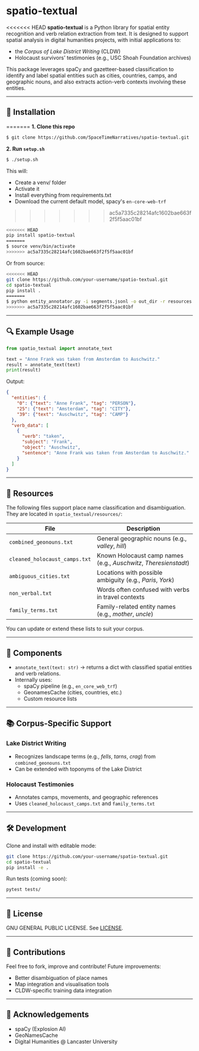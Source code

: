 # spatio-textual

<<<<<<< HEAD
**spatio-textual** is a Python library for spatial entity recognition and verb relation extraction from text. It is designed to support spatial analysis in digital humanities projects, with initial applications to:

- the *Corpus of Lake District Writing* (CLDW)
- Holocaust survivors' testimonies (e.g., USC Shoah Foundation archives)

This package leverages spaCy and gazetteer-based classification to identify and label spatial entities such as cities, countries, camps, and geographic nouns, and also extracts action-verb contexts involving these entities.

---

## 🚀 Installation
=======
**1. Clone this repo**
```bash
$ git clone https://github.com/SpaceTimeNarratives/spatio-textual.git
```
**2. Run `setup.sh`**
```bash
$ ./setup.sh
```
This will:
  - Create a venv/ folder
  - Activate it 
  - Install everything from requirements.txt
  - Download the current default model, spacy's `en-core-web-trf` 
>>>>>>> ac5a7335c28214afc1602bae663f2f5f5aac01bf

```bash
<<<<<<< HEAD
pip install spatio-textual
=======
$ source venv/bin/activate
>>>>>>> ac5a7335c28214afc1602bae663f2f5f5aac01bf
```

Or from source:

```bash
<<<<<<< HEAD
git clone https://github.com/your-username/spatio-textual.git
cd spatio-textual
pip install .
=======
$ python entity_annotator.py -i segments.jsonl -o out_dir -r resources -w 4
>>>>>>> ac5a7335c28214afc1602bae663f2f5f5aac01bf
```

---

## 🔍 Example Usage

```python
from spatio_textual import annotate_text

text = "Anne Frank was taken from Amsterdam to Auschwitz."
result = annotate_text(text)
print(result)
```

Output:

```json
{
  "entities": {
    "0": {"text": "Anne Frank", "tag": "PERSON"},
    "25": {"text": "Amsterdam", "tag": "CITY"},
    "39": {"text": "Auschwitz", "tag": "CAMP"}
  },
  "verb_data": [
    {
      "verb": "taken",
      "subject": "Frank",
      "object": "Auschwitz",
      "sentence": "Anne Frank was taken from Amsterdam to Auschwitz."
    }
  ]
}
```

---

## 📁 Resources

The following files support place name classification and disambiguation. They are located in `spatio_textual/resources/`:

| File                          | Description                                                      |
| ----------------------------- | ---------------------------------------------------------------- |
| `combined_geonouns.txt`       | General geographic nouns (e.g., *valley*, *hill*)                |
| `cleaned_holocaust_camps.txt` | Known Holocaust camp names (e.g., *Auschwitz*, *Theresienstadt*) |
| `ambiguous_cities.txt`        | Locations with possible ambiguity (e.g., *Paris*, *York*)        |
| `non_verbal.txt`              | Words often confused with verbs in travel contexts               |
| `family_terms.txt`            | Family-related entity names (e.g., *mother*, *uncle*)            |

You can update or extend these lists to suit your corpus.

---

## 🧩 Components

- `annotate_text(text: str)` → returns a dict with classified spatial entities and verb relations.
- Internally uses:
  - spaCy pipeline (e.g., `en_core_web_trf`)
  - GeonamesCache (cities, countries, etc.)
  - Custom resource lists

---

## 📚 Corpus-Specific Support

### Lake District Writing

- Recognizes landscape terms (e.g., *fells*, *tarns*, *crag*) from `combined_geonouns.txt`
- Can be extended with toponyms of the Lake District

### Holocaust Testimonies

- Annotates camps, movements, and geographic references
- Uses `cleaned_holocaust_camps.txt` and `family_terms.txt`

---

## 🛠 Development

Clone and install with editable mode:

```bash
git clone https://github.com/your-username/spatio-textual.git
cd spatio-textual
pip install -e .
```

Run tests (coming soon):

```bash
pytest tests/
```

---

## 📄 License

GNU GENERAL PUBLIC LICENSE. See [LICENSE](./LICENSE).

---

## 🤝 Contributions

Feel free to fork, improve and contribute! Future improvements:

- Better disambiguation of place names
- Map integration and visualisation tools
- CLDW-specific training data integration

---

## 🔗 Acknowledgements

- spaCy (Explosion AI)
- GeoNamesCache
- Digital Humanities @ Lancaster University

